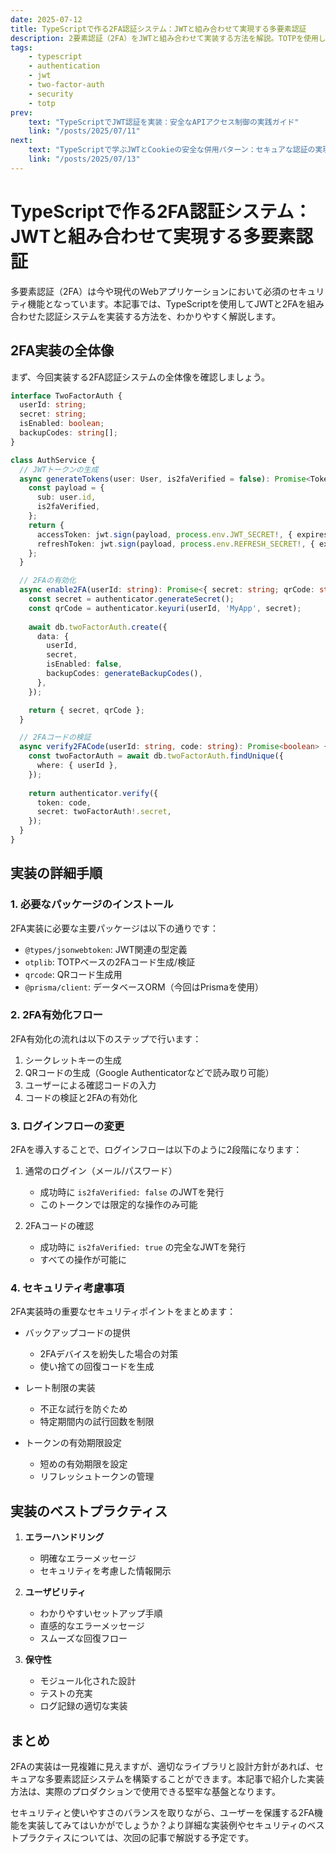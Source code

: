 ```yaml
---
date: 2025-07-12
title: TypeScriptで作る2FA認証システム：JWTと組み合わせて実現する多要素認証
description: 2要素認証（2FA）をJWTと組み合わせて実装する方法を解説。TOTPを使用した時間ベースのワンタイムパスワード生成から検証まで、セキュアな多要素認証の実装手順を紹介します。
tags:
    - typescript
    - authentication
    - jwt
    - two-factor-auth
    - security
    - totp
prev:
    text: "TypeScriptでJWT認証を実装：安全なAPIアクセス制御の実践ガイド"
    link: "/posts/2025/07/11"
next:
    text: "TypeScriptで学ぶJWTとCookieの安全な併用パターン：セキュアな認証の実現"
    link: "/posts/2025/07/13"
---
```


# TypeScriptで作る2FA認証システム：JWTと組み合わせて実現する多要素認証

多要素認証（2FA）は今や現代のWebアプリケーションにおいて必須のセキュリティ機能となっています。本記事では、TypeScriptを使用してJWTと2FAを組み合わせた認証システムを実装する方法を、わかりやすく解説します。

## 2FA実装の全体像

まず、今回実装する2FA認証システムの全体像を確認しましょう。

```ts
interface TwoFactorAuth {
  userId: string;
  secret: string;
  isEnabled: boolean;
  backupCodes: string[];
}

class AuthService {
  // JWTトークンの生成
  async generateTokens(user: User, is2faVerified = false): Promise<Tokens> {
    const payload = {
      sub: user.id,
      is2faVerified,
    };
    return {
      accessToken: jwt.sign(payload, process.env.JWT_SECRET!, { expiresIn: '15m' }),
      refreshToken: jwt.sign(payload, process.env.REFRESH_SECRET!, { expiresIn: '7d' }),
    };
  }

  // 2FAの有効化
  async enable2FA(userId: string): Promise<{ secret: string; qrCode: string }> {
    const secret = authenticator.generateSecret();
    const qrCode = authenticator.keyuri(userId, 'MyApp', secret);
    
    await db.twoFactorAuth.create({
      data: {
        userId,
        secret,
        isEnabled: false,
        backupCodes: generateBackupCodes(),
      },
    });

    return { secret, qrCode };
  }

  // 2FAコードの検証
  async verify2FACode(userId: string, code: string): Promise<boolean> {
    const twoFactorAuth = await db.twoFactorAuth.findUnique({
      where: { userId },
    });
    
    return authenticator.verify({
      token: code,
      secret: twoFactorAuth!.secret,
    });
  }
}
```

## 実装の詳細手順

### 1. 必要なパッケージのインストール

2FA実装に必要な主要パッケージは以下の通りです：

- `@types/jsonwebtoken`: JWT関連の型定義
- `otplib`: TOTPベースの2FAコード生成/検証
- `qrcode`: QRコード生成用
- `@prisma/client`: データベースORM（今回はPrismaを使用）

### 2. 2FA有効化フロー

2FA有効化の流れは以下のステップで行います：

1. シークレットキーの生成
2. QRコードの生成（Google Authenticatorなどで読み取り可能）
3. ユーザーによる確認コードの入力
4. コードの検証と2FAの有効化

### 3. ログインフローの変更

2FAを導入することで、ログインフローは以下のように2段階になります：

1. 通常のログイン（メール/パスワード）
   - 成功時に `is2faVerified: false` のJWTを発行
   - このトークンでは限定的な操作のみ可能

2. 2FAコードの確認
   - 成功時に `is2faVerified: true` の完全なJWTを発行
   - すべての操作が可能に

### 4. セキュリティ考慮事項

2FA実装時の重要なセキュリティポイントをまとめます：

- バックアップコードの提供
  - 2FAデバイスを紛失した場合の対策
  - 使い捨ての回復コードを生成

- レート制限の実装
  - 不正な試行を防ぐため
  - 特定期間内の試行回数を制限

- トークンの有効期限設定
  - 短めの有効期限を設定
  - リフレッシュトークンの管理

## 実装のベストプラクティス

1. **エラーハンドリング**
   - 明確なエラーメッセージ
   - セキュリティを考慮した情報開示

2. **ユーザビリティ**
   - わかりやすいセットアップ手順
   - 直感的なエラーメッセージ
   - スムーズな回復フロー

3. **保守性**
   - モジュール化された設計
   - テストの充実
   - ログ記録の適切な実装

## まとめ

2FAの実装は一見複雑に見えますが、適切なライブラリと設計方針があれば、セキュアな多要素認証システムを構築することができます。本記事で紹介した実装方法は、実際のプロダクションで使用できる堅牢な基盤となります。

セキュリティと使いやすさのバランスを取りながら、ユーザーを保護する2FA機能を実装してみてはいかがでしょうか？より詳細な実装例やセキュリティのベストプラクティスについては、次回の記事で解説する予定です。
